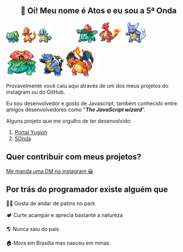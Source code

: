 <h2 align="center">👋 Oi! Meu nome é Atos e eu sou a 5ª Onda</h2>

![darkrai](https://raw.githubusercontent.com/PokeAPI/sprites/master/sprites/pokemon/versions/generation-v/black-white/animated/1.gif) 
![Hydreigon](https://raw.githubusercontent.com/PokeAPI/sprites/master/sprites/pokemon/versions/generation-v/black-white/animated/4.gif)
![Hydreigon](https://raw.githubusercontent.com/PokeAPI/sprites/master/sprites/pokemon/versions/generation-v/black-white/animated/7.gif)&nbsp;&nbsp;&nbsp;&nbsp;&nbsp;&nbsp;&nbsp;&nbsp;&nbsp;&nbsp;&nbsp;&nbsp;&nbsp;&nbsp;&nbsp;&nbsp;
![jirachi](https://raw.githubusercontent.com/PokeAPI/sprites/master/sprites/pokemon/versions/generation-v/black-white/animated/2.gif)
![Hydreigon](https://raw.githubusercontent.com/PokeAPI/sprites/master/sprites/pokemon/versions/generation-v/black-white/animated/5.gif)
![Hydreigon](https://raw.githubusercontent.com/PokeAPI/sprites/master/sprites/pokemon/versions/generation-v/black-white/animated/8.gif)&nbsp;&nbsp;&nbsp;&nbsp;&nbsp;&nbsp;&nbsp;&nbsp;&nbsp;&nbsp;&nbsp;&nbsp;&nbsp;&nbsp;&nbsp;&nbsp;
![Gengar](https://raw.githubusercontent.com/PokeAPI/sprites/master/sprites/pokemon/versions/generation-v/black-white/animated/3.gif)
![Hydreigon](https://raw.githubusercontent.com/PokeAPI/sprites/master/sprites/pokemon/versions/generation-v/black-white/animated/9.gif)
![Hydreigon](https://raw.githubusercontent.com/PokeAPI/sprites/master/sprites/pokemon/versions/generation-v/black-white/animated/6.gif)

Provavelmente você caiu aqui através de um dos meus projetos do instagram ou do GitHub.

Eu sou desenvolvedor e gosto de Javascript, também conhecido entre amigos desenvolvedores como "***The JavaScript wizard***". 

Alguns projeto que me orgulho de ter desenvolvido:

1) [Portal Yugioh](https://portalyugioh.com.br)
1) [5Onda](https://5onda.com.br)

## Quer contribuir com meus projetos?

[Me manda uma DM no instagram 😀](https://www.instagram.com/omago.dev/)

## Por trás do programador existe alguém que

🏃‍♂️ Gosta de andar de patins no park

🏕 Curte acampar e aprecia bastante a natureza

🌎 Nunca saiu do país

🏠 Mora em Brasília mas nasceu em minas.

